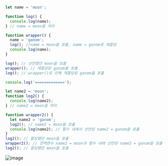 
```jsx
let name = 'moon';

function log() {
  console.log(name);
} // name = moon을 의미

function wrapper() {
  name = 'ganom';
  log(); //name = moon을 호출, name = ganom로 재할당
  console.log(name);
}

log(); // 선언됐던 moon을 호출
wrapper(); // 재할당된 ganom을 호출
log(); // wrapper()로 인해 재할당된 ganom을 호출

console.log('=============');

let name2 = 'moon';
function log2() {
  console.log(name2);
} // name2 = moon을 의미

function wrapper2() {
  let name2 = 'ganom';
  log2(); // name2 = moon을 호출
  console.log(name2); // 함수 내에서 선언된 name2 = ganom을 호출
}
log2(); // 할당됐던 moon을 호출
wrapper2(); // 전역변수 name2 = moon과 함수 내에 선언된 name2 = ganom을 호출
log2(); // 할당됐던 moon을 호출
```

![image](https://user-images.githubusercontent.com/80687334/122420160-6af75380-cfc6-11eb-9678-578a5651b841.png)
